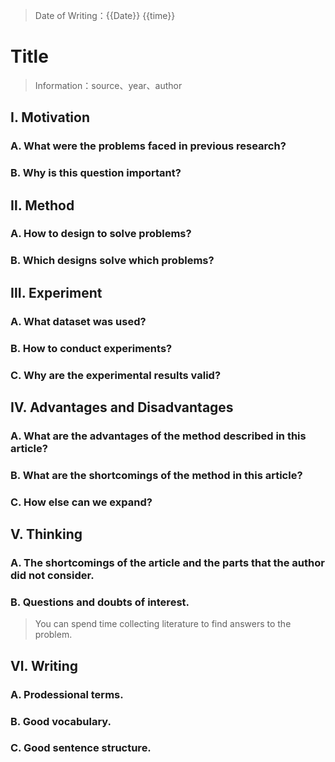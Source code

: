 > Date of Writing：{{Date}} {{time}}


# Title
> Information：source、year、author


## Ⅰ. Motivation

### A. What were the problems faced in previous research?


### B. Why is this question important?


## Ⅱ. Method
### A. How to design to solve problems?


### B. Which designs solve which problems?




## Ⅲ. Experiment
### A. What dataset was used?

### B. How to conduct experiments?

### C. Why are the experimental results valid?


## Ⅳ. Advantages and Disadvantages
### A. What are the advantages of the method described in this article?


### B. What are the shortcomings of the method in this article?

### C. How else can we expand?



## Ⅴ. Thinking

### A. The shortcomings of the article and the parts that the author did not consider.

### B. Questions and doubts of interest.
> You can spend time collecting literature to find answers to the problem.


## Ⅵ. Writing
### A. Prodessional terms.


### B. Good vocabulary.


### C. Good sentence structure.
